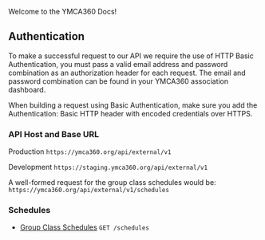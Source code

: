 Welcome to the YMCA360 Docs!

## Authentication

To make a successful request to our API we require the use of HTTP Basic Authentication, you must pass a valid email address and password combination as an authorization header for each request. The email and password combination can be found in your YMCA360 association dashboard.

When building a request using Basic Authentication, make sure you add the Authentication: Basic HTTP header with encoded credentials over HTTPS.

### API Host and Base URL

Production  `https://ymca360.org/api/external/v1`

Development `https://staging.ymca360.org/api/external/v1`

A well-formed request for the group class schedules would be: `https://ymca360.org/api/external/v1/schedules`

### Schedules

* [Group Class Schedules](docs/schedules.md) `GET /schedules`
